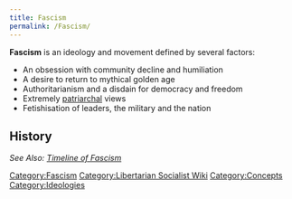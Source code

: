 ```yaml
---
title: Fascism
permalink: /Fascism/
---
```


**Fascism** is an ideology and movement defined by several factors:

- An obsession with community decline and humiliation
- A desire to return to mythical golden age
- Authoritarianism and a disdain for democracy and freedom
- Extremely [patriarchal](Patriarchy "wikilink") views
- Fetishisation of leaders, the military and the nation

## History

*See Also: [Timeline of Fascism](Timeline_of_Fascism "wikilink")*

[Category:Fascism](Category:Fascism "wikilink") [Category:Libertarian
Socialist Wiki](Category:Libertarian_Socialist_Wiki "wikilink")
[Category:Concepts](Category:Concepts "wikilink")
[Category:Ideologies](Category:Ideologies "wikilink")